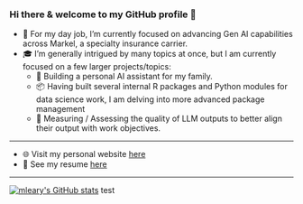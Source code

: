 ### Hi there & welcome to my GitHub profile 👋


- :briefcase: For my day job, I’m currently focused on advancing Gen AI capabilities across Markel, a specialty insurance carrier.
- :mortar_board: I’m generally intrigued by many topics at once, but I am currently focused on a few larger projects/topics:
  - :rocket: Building a personal AI assistant for my family.
  - :package: Having built several internal R packages and Python modules for data science work, I am delving into more advanced package management
  - :triangular_ruler: Measuring / Assessing the quality of LLM outputs to better align their output with work objectives.

-------

- :globe_with_meridians: Visit my personal website [here](https://www.mattleary.com)
- :memo: See my resume [here](https://mleary.github.io/resume/)


------

[![mleary's GitHub stats](https://github-readme-stats.vercel.app/api?username=mleary)](https://github.com/mleary/github-readme-stats)
test

<!--
- 🔭 I’m currently working on ...
- 🌱 I’m currently learning ...
- 👯 I’m looking to collaborate on ...
- 🤔 I’m looking for help with ...
- 💬 Ask me about ...
- 📫 How to reach me: ...
- 😄 Pronouns: ...
- ⚡ Fun fact: ...
-->
